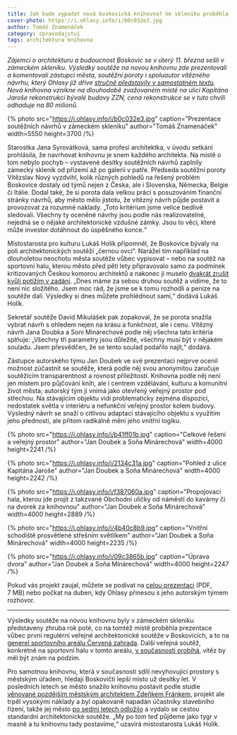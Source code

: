 ```yaml
---
title: Jak bude vypadat nová boskovická knihovna? Ve skleníku proběhla prezentace soutěžních návrhů
cover-photo: https://i.ohlasy.info/i/b0c032e3.jpg
author: Tomáš Znamenáček
category: zpravodajství
tags: architektura knihovna
---
```


*Zájemci o architekturu a budoucnost Boskovic se v úterý 11\. března sešli v zámeckém skleníku. Výsledky soutěže na novou knihovnu zde prezentovali a komentovali zástupci města, soutěžní poroty i spoluautor vítězného návrhu, který Ohlasy již dříve [stručně představily v samostatném textu](https://ohlasy.info/clanky/2025/02/nova-knihovna.html). Nová knihovna vznikne na dlouhodobě zvažovaném místě na ulici Kapitána Jaroše rekonstrukcí bývalé budovy ZZN, cena rekonstrukce se v tuto chvíli odhaduje na 80 milionů.*

{% photo src="https://i.ohlasy.info/i/b0c032e3.jpg" caption="Prezentace soutěžních návrhů v zámeckém skleníku" author="Tomáš Znamenáček" width=5550 height=3700 /%}

Starostka Jana Syrovátková, sama profesí architektka, v úvodu setkání prohlásila, že navrhovat knihovnu je snem každého architekta. Na místě o tom nebylo pochyb – vystavené desítky soutěžních návrhů zaplnily zámecký skleník od přízemí až po galerii v patře. Předseda soutěžní poroty Vítězslav Nový vyzdvihl, kolik různých pohledů na řešený problém Boskovice dostaly od týmů nejen z Česka, ale i Slovenska, Německa, Belgie či Itálie. Dodal také, že si porota dala velkou práci s posuzováním finanční stránky návrhů, aby město mělo jistotu, že vítězný návrh půjde postavit a provozovat za rozumné náklady. „Toto kritérium jsme velice bedlivě sledovali. Všechny ty oceněné návrhy jsou podle nás realizovatelné, nejedná se o nějaké architektonické vzdušné zámky. Jsou to věci, které může investor dotáhnout do úspěšného konce.“

Místostarosta pro kulturu Lukáš Holík připomněl, že Boskovice bývaly na poli architektonických soutěží „černou ovcí“. Narážel tím například na dlouholetou neochotu města soutěže vůbec vypisovat – nebo na soutěž na sportovní halu, kterou město před pěti lety připravovalo samo za podmínek kritizovaných Českou komorou architektů a nakonec ji muselo [dvakrát zrušit kvůli potížím v zadání](https://ohlasy.info/clanky/2020/12/soutez-zrusena.html). „Dnes máme za sebou druhou soutěž a vidíme, že to není nic složitého. Jsem moc rád, že jsme se k tomu rozhodli a peníze na soutěže dali. Výsledky si dnes můžete prohlédnout sami,“ dodává Lukáš Holík.

Sekretář soutěže David Mikulášek pak zopakoval, že se porota snažila vybrat návrh s ohledem nejen na krásu a funkčnost, ale i cenu. Vítězný návrh Jana Doubka a Soni Minárechové podle něj všechna tato kritéria splňuje: „Všechny tři parametry jsou důležité, všechny musí být v nějakém souladu. Jsem přesvědčen, že se tento soulad podařilo najít,“ dodává.

Zástupce autorského týmu Jan Doubek ve své prezentaci nejprve ocenil možnost zúčastnit se soutěže, která podle něj svou anonymitou zaručuje soutěžícím transparentnost a rovnost příležitostí. Knihovna podle něj není jen místem pro půjčování knih, ale i centrem vzdělávání, kulturu a komunitní život města; autorský tým ji vnímá jako otevřený veřejný prostor pod střechou. Na stávajícím objektu vidí problematicky zejména dispozici, nedostatek světla v interiéru a nefunkční veřejný prostor kolem budovy. Výsledný návrh se snaží o citlivou adaptaci stávajícího objektu s využitím jeho předností, ale přitom radikálně mění jeho vnitřní logiku.

{% photo src="https://i.ohlasy.info/i/b41ff01b.jpg" caption="Celkové řešení a veřejný prostor" author="Jan Doubek a Soňa Minárechová" width=4000 height=2241 /%}

{% photo src="https://i.ohlasy.info/i/2134c31a.jpg" caption="Pohled z ulice Kapitána Jaroše" author="Jan Doubek a Soňa Minárechová" width=4000 height=2242 /%}

{% photo src="https://i.ohlasy.info/i/f387060a.jpg" caption="Propojovací hala, kterou jde projít z takzvané Obchodní uličky od náměstí do kavárny či na dvorek za knihovnou" author="Jan Doubek a Soňa Minárechová" width=4000 height=2889 /%}

{% photo src="https://i.ohlasy.info/i/4b40c8b9.jpg" caption="Vnitřní schodiště prosvětlené střešním světlíkem" author="Jan Doubek a Soňa Minárechová" width=4000 height=2235 /%}

{% photo src="https://i.ohlasy.info/i/09c3865b.jpg" caption="Úprava dvora" author="Jan Doubek a Soňa Minárechová" width=4000 height=2247 /%}

Pokud vás projekt zaujal, můžete se podívat na [celou prezentaci](https://data.ohlasy.info/2025/knihovna-prezentace.pdf) (PDF, 7 MB) nebo počkat na duben, kdy Ohlasy přinesou s jeho autorským týmem rozhovor.

---

Výsledky soutěže na novou knihovnu byly v zámeckém skleníku představeny zhruba rok poté, co na tomtéž místě proběhla prezentace vůbec první regulérní veřejné architektonické soutěže v Boskovicích, a to na [generel sportovního areálu Červená zahrada](https://ohlasy.info/clanky/2023/12/cervenka-vitez.html). Další veřejná soutěž, konkrétně na sportovní halu v tomto areálu, [v současnosti probíhá](https://ohlasy.info/clanky/2025/01/hala-soutez.html), vítěz by měl být znám na podzim.

Pro samotnou knihovnu, která v současnosti sdílí nevyhovující prostory s městským úřadem, hledají Boskovičtí lepší místo už desítky let. V posledních letech se město snažilo knihovnu postavit podle studie [věnované pozdějším městským architektem Zdeňkem Fránkem](https://ohlasy.info/clanky/2017/03/knihovna-zzn.html), projekt ale trpěl vysokými náklady a byl opakovaně napadán účastníky stavebního řízení, takže jej město [po sedmi letech odložilo](https://ohlasy.info/clanky/2024/04/knihovna-zzn.html) a vydalo se cestou standardní architektonické soutěže. „My po tom teď půjdeme jako tygr v masně a tu knihovnu tady postavíme,“ uzavírá místostarosta Lukáš Holík.